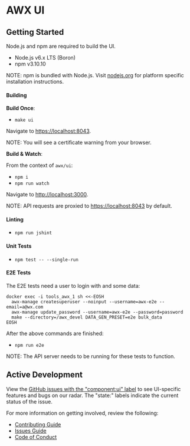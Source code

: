 AWX UI
==

## Getting Started

Node.js and npm are required to build the UI.

* Node.js v6.x LTS (Boron)
* npm v3.10.10

NOTE: npm is bundled with Node.js. Visit [nodejs.org](https://nodejs.org/en/download/) for platform 
specific installation instructions.

#### Building

**Build Once**:

* `make ui`

Navigate to [https://localhost:8043](https://localhost:8043).

NOTE: You will see a certificate warning from your browser.

**Build & Watch**:

From the context of `awx/ui`:

* `npm i`
* `npm run watch`

Navigate to [http://localhost:3000](http://localhost:3000).

NOTE: API requests are proxied to [https://localhost:8043](https://localhost:8043) by default.

#### Linting

* `npm run jshint`

#### Unit Tests

* `npm test -- --single-run`

#### E2E Tests

The E2E tests need a user to login with and some data:

```
docker exec -i tools_awx_1 sh <<-EOSH
  awx-manage createsuperuser --noinput --username=awx-e2e --email=a@wx.com
  awx-manage update_password --username=awx-e2e --password=password
  make --directory=/awx_devel DATA_GEN_PRESET=e2e bulk_data
EOSH
```

After the above commands are finished:

* `npm run e2e`

NOTE: The API server needs to be running for these tests to function.

## Active Development

View the [GitHub issues with the "component:ui" label](https://github.com/ansible/awx/issues?q=is%3Aopen+is%3Aissue+label%3Acomponent%3Aui0)
to see UI-specific features and bugs on our radar. The "state:<type>" labels indicate the current
status of the issue.

For more information on getting involved, review the following:

* [Contributing Guide](https://github.com/ansible/awx/blob/devel/CONTRIBUTING.md)
* [Issues Guide](https://github.com/ansible/awx/blob/devel/ISSUES.md)
* [Code of Conduct](http://docs.ansible.com/ansible/latest/community/code_of_conduct.html)

